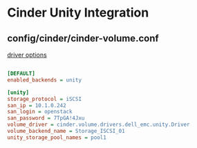 # Cinder Unity Integration

## config/cinder/cinder-volume.conf

[driver options](https://github.com/emc-openstack/unity-cinder-driver#driver-options)

```ini

[DEFAULT]
enabled_backends = unity

[unity]
storage_protocol = iSCSI
san_ip = 10.1.0.242
san_login = openstack
san_password = 7TpGA!4Jxu
volume_driver = cinder.volume.drivers.dell_emc.unity.Driver
volume_backend_name = Storage_ISCSI_01
unity_storage_pool_names = pool1
```
